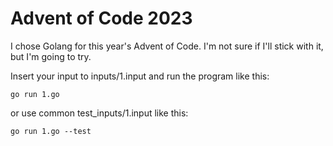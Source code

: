 # Advent of Code 2023

I chose Golang for this year's Advent of Code. I'm not sure if I'll stick with it, but I'm going to try.

Insert your input to inputs/1.input and run the program like this:

```
go run 1.go
```

or use common test_inputs/1.input like this:

```
go run 1.go --test
```
